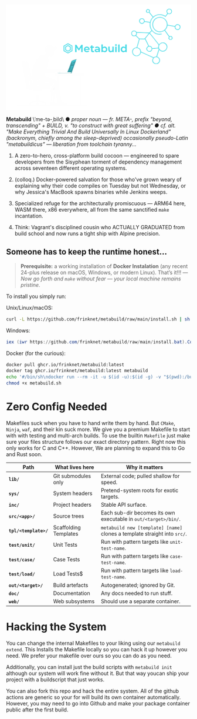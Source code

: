 ![logo](logo.svg)

**Metabuild** \ˈme-tə-ˌbild\ ● *proper noun* — *fr. META-, prefix "beyond, transcending" + BUILD, v. "to construct with great suffering" ● cf. alt. "Make Everything Trivial And Build Universally In Linux Dockerland" (backronym, chiefly among the sleep-deprived) occasionally pseudo-Latin "metabuildicus" — liberation from toolchain tyranny...*

1. A zero-to-hero, cross-platform build cocoon — engineered to spare developers from the Sisyphean torment of dependency management across seventeen different operating systems.

2. (colloq.) Docker-powered salvation for those who've grown weary of explaining why their code compiles on Tuesday but not Wednesday, or why Jessica's MacBook spawns binaries while Jenkins weeps.

3. Specialized refuge for the architecturally promiscuous — ARM64 here, WASM there, x86 everywhere, all from the same sanctified `make` incantation.

4. Think: Vagrant's disciplined cousin who ACTUALLY GRADUATED from build school and now runs a tight ship with Alpine precision.

## Someone has to keep the runtime honest...
> **Prerequisite:** a working installation of **Docker Instalation** (any recent 24-plus release on macOS, Windows, or modern Linux). That’s it!!! — *Now go forth and `make` without fear — your local machine remains pristine.*

To install you simply run:

Unix/Linux/macOS:
```bash
curl -L https://github.com/frinknet/metabuild/raw/main/install.sh | sh
```

Windows:
```powershell
iex (iwr https://github.com/frinknet/metabuild/raw/main/install.bat).Content
```

Docker (for the curious):
```sh
docker pull ghcr.io/frinknet/metabuild:latest
docker tag ghcr.io/frinknet/metabuild:latest metabuild
echo '#/bin/sh\ndocker run --rm -it -u $(id -u):$(id -g) -v "$(pwd):/build" metabuild "$@"' > metabuild.sh
chmod +x metabuild.sh
```



# Zero Config Needed
Makefiles suck when you have to hand write them by hand. But `CMake`, `Ninja`, `waf`, and their kin suck more. We give you a premium Makefile to start with with testing and multi-arch builds. To use the builtin `Makefile` just make sure your files structure follows our exact directory pattern. Right now this only works for C and C++. However, We are planning to expand this to Go and Rust soon.

| Path | What lives here | Why it matters |
|------|-----------------|----------------|
| **`lib/`** | Git submodules only | External code; pulled shallow for speed. |
| **`sys/`** | System headers | Pretend-system roots for exotic targets. |
| **`inc/`** | Project headers | Stable API surface. |
| **`src/<app>/`** | Source trees | Each sub-dir becomes its own executable in `out/<target>/bin/`. |
| **`tpl/<template>/`** | Scaffolding Templates | `metabuild new [template] [name]` clones a template straight into `src/`. |
| **`test/unit/`** | Unit Tests | Run with pattern targets like `unit-test-name`. |
| **`test/case/`** | Case Tests | Run with pattern targets like `case-test-name`. |
| **`test/load/`** | Load Tests$ | Run with pattern targets like `load-test-name`. |
| **`out/<target>/`** | Build artefacts | Autogenerated; ignored by Git. |
| **`doc/`** | Documentation | Any docs needed to run stuff. |
| **`web/`** | Web subsystems | Should use a separate container. |

# Hacking the System

You can change the internal Makefiles to your liking using our `metabuild extend`. This Installs the Makefile locally so you can hack it up however you need. We prefer your makefile over ours so you can do as you need.

Additionally, you can install  just the build scripts with `metabuild init` although our system will work fine without it. But that way youcan ship your project with a buildscript that just works.

You can also fork this repo and hack the entire system. All of the github actions are generic so your for will build its own container automatically. However, you may need to go into Github and make your package container public after the first build.
